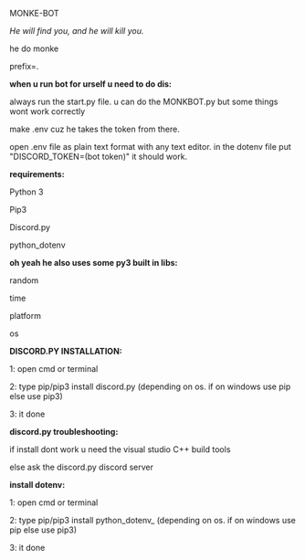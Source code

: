 MONKE-BOT

*He will find you, and he will kill you.*

he do monke

prefix=.

**when u run bot for urself u need to do dis:**

always run the start.py file. u can do the MONKBOT.py but some things wont work correctly

make .env cuz he takes the token from there.

open .env file as plain text format with any text editor.
in the dotenv file put "DISCORD_TOKEN=(bot token)"
it should work.

**requirements:**

Python 3

Pip3

Discord.py

python_dotenv


**oh yeah he also uses some py3 built in libs:**

random

time

platform

os

**DISCORD.PY INSTALLATION:**

1: open cmd or terminal

2: type pip/pip3 install discord.py
(depending on os. if on windows use pip else use pip3)

3: it done

**discord.py troubleshooting:**

 if install dont work u need the visual studio C++ build tools

else ask the discord.py discord server

**install dotenv:**

1: open cmd or terminal

2: type pip/pip3 install python_dotenv_
(depending on os. if on windows use pip else use pip3)

3: it done